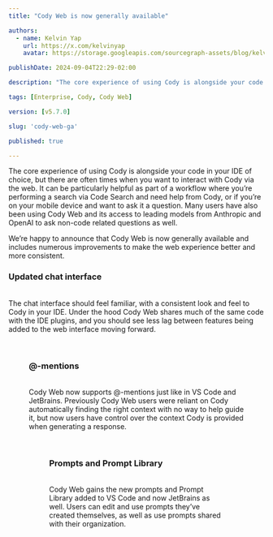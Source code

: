 ```yaml
---
title: "Cody Web is now generally available"

authors:
  - name: Kelvin Yap
    url: https://x.com/kelvinyap
    avatar: https://storage.googleapis.com/sourcegraph-assets/blog/kelvin_avatar.png

publishDate: 2024-09-04T22:29-02:00

description: "The core experience of using Cody is alongside your code in your IDE of choice, but there are often times when you want to interact with Cody via the web. It can be particularly helpful as part of a workflow where you’re performing a search via Code Search and need help from Cody, or if you’re on your mobile device and want to ask it a question. We’re happy to announce that Cody Web is now generally available and includes numerous improvements to make the web experience better and more consistent."

tags: [Enterprise, Cody, Cody Web]

version: [v5.7.0]

slug: 'cody-web-ga'

published: true

---
```


The core experience of using Cody is alongside your code in your IDE of choice, but there are often times when you want to interact with Cody via the web. It can be particularly helpful as part of a workflow where you’re performing a search via Code Search and need help from Cody, or if you’re on your mobile device and want to ask it a question. Many users have also been using Cody Web and its access to leading models from Anthropic and OpenAI to ask non-code related questions as well.

We’re happy to announce that Cody Web is now generally available and includes numerous improvements to make the web experience better and more consistent.

### Updated chat interface

<br />
The chat interface should feel familiar, with a consistent look and feel to Cody in your IDE. Under the hood Cody Web shares much of the same code with the IDE plugins, and you should see less lag between features being added to the web interface moving forward.

<Figure
  src="https://storage.googleapis.com/sourcegraph-assets/changelog/cody-web-ga/cody-web-ui.png"
  alt="Cody Web has an updated chat interface"
/>
<br />

### @-mentions

<br />
Cody Web now supports @-mentions just like in VS Code and JetBrains. Previously Cody Web users were reliant on Cody automatically finding the right context with no way to help guide it, but now users have control over the context Cody is provided when generating a response.

<Figure
  src="https://storage.googleapis.com/sourcegraph-assets/changelog/cody-web-ga/cody-web-mentions.png"
  alt="Cody Web now supports @-mentions for context"
/>
<br />

### Prompts and Prompt Library

<br />
Cody Web gains the new prompts and Prompt Library added to VS Code and now JetBrains as well. Users can edit and use prompts they’ve created themselves, as well as use prompts shared with their organization.

<Figure
  src="https://storage.googleapis.com/sourcegraph-assets/changelog/cody-web-ga/cody-web-prompts.png"
  alt="Cody Web has prompts and a Prompt Library"
/>
<br />